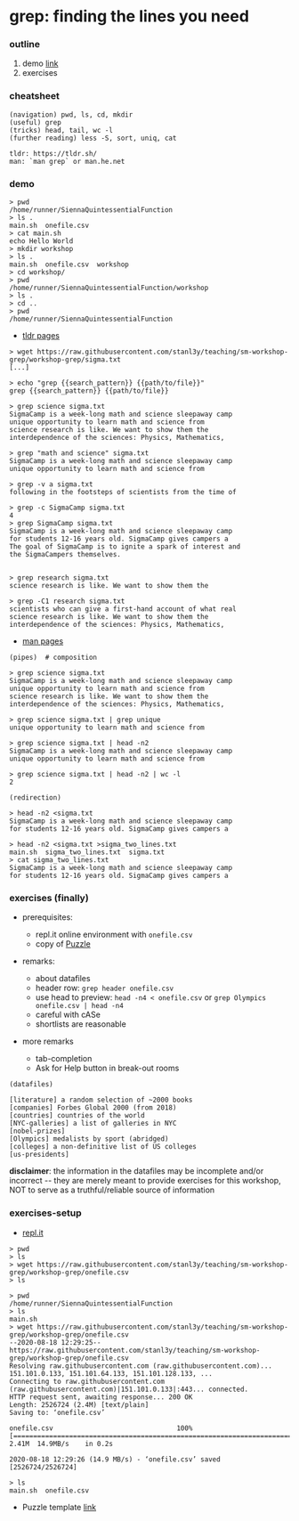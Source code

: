 # grep: finding the lines you need

### outline
1. demo [link](https://repl.it/languages/bash)
2. exercises

### cheatsheet

```
(navigation) pwd, ls, cd, mkdir
(useful) grep
(tricks) head, tail, wc -l
(further reading) less -S, sort, uniq, cat

tldr: https://tldr.sh/
man: `man grep` or man.he.net
```

### demo
```
> pwd
/home/runner/SiennaQuintessentialFunction
> ls .
main.sh  onefile.csv
> cat main.sh
echo Hello World
> mkdir workshop
> ls .
main.sh  onefile.csv  workshop
> cd workshop/
> pwd
/home/runner/SiennaQuintessentialFunction/workshop
> ls .
> cd ..
> pwd
/home/runner/SiennaQuintessentialFunction
```

- [tldr pages](https://tldr.sh/)

```
> wget https://raw.githubusercontent.com/stanl3y/teaching/sm-workshop-grep/workshop-grep/sigma.txt
[...]

> echo "grep {{search_pattern}} {{path/to/file}}"
grep {{search_pattern}} {{path/to/file}}

> grep science sigma.txt 
SigmaCamp is a week-long math and science sleepaway camp
unique opportunity to learn math and science from
science research is like. We want to show them the 
interdependence of the sciences: Physics, Mathematics, 

> grep "math and science" sigma.txt 
SigmaCamp is a week-long math and science sleepaway camp
unique opportunity to learn math and science from

> grep -v a sigma.txt 
following in the footsteps of scientists from the time of 

> grep -c SigmaCamp sigma.txt 
4
> grep SigmaCamp sigma.txt
SigmaCamp is a week-long math and science sleepaway camp
for students 12-16 years old. SigmaCamp gives campers a
The goal of SigmaCamp is to ignite a spark of interest and
the SigmaCampers themselves.


> grep research sigma.txt 
science research is like. We want to show them the 

> grep -C1 research sigma.txt 
scientists who can give a first-hand account of what real 
science research is like. We want to show them the 
interdependence of the sciences: Physics, Mathematics, 
```

- [man pages](http://man.he.net/)

```
(pipes)  # composition

> grep science sigma.txt
SigmaCamp is a week-long math and science sleepaway camp
unique opportunity to learn math and science from
science research is like. We want to show them the 
interdependence of the sciences: Physics, Mathematics, 

> grep science sigma.txt | grep unique
unique opportunity to learn math and science from

> grep science sigma.txt | head -n2
SigmaCamp is a week-long math and science sleepaway camp
unique opportunity to learn math and science from

> grep science sigma.txt | head -n2 | wc -l
2
```

```
(redirection)

> head -n2 <sigma.txt
SigmaCamp is a week-long math and science sleepaway camp
for students 12-16 years old. SigmaCamp gives campers a

> head -n2 <sigma.txt >sigma_two_lines.txt
main.sh  sigma_two_lines.txt  sigma.txt
> cat sigma_two_lines.txt
SigmaCamp is a week-long math and science sleepaway camp
for students 12-16 years old. SigmaCamp gives campers a
```

### exercises (finally)
- prerequisites:
  - repl.it online environment with `onefile.csv`
  - copy of [Puzzle](https://docs.google.com/spreadsheets/d/11DTy6yZE3u2LqXdtTCnPEkvXgRDH9cpUZMbSH4w8hcQ/edit?usp=sharing)


- remarks:
  - about datafiles
  - header row: `grep header onefile.csv`
  - use head to preview: `head -n4 < onefile.csv` or `grep Olympics onefile.csv | head -n4`
  - careful with cASe
  - shortlists are reasonable

- more remarks
  - tab-completion
  - Ask for Help button in break-out rooms


```
(datafiles)

[literature] a random selection of ~2000 books
[companies] Forbes Global 2000 (from 2018)
[countries] countries of the world
[NYC-galleries] a list of galleries in NYC
[nobel-prizes]
[Olympics] medalists by sport (abridged)
[colleges] a non-definitive list of US colleges
[us-presidents]
```

__disclaimer__: the information in the datafiles may be incomplete and/or incorrect -- they are merely meant to provide exercises for this workshop, NOT to serve as a truthful/reliable source of information


### exercises-setup
- [repl.it](https://repl.it/languages/bash)

```
> pwd
> ls
> wget https://raw.githubusercontent.com/stanl3y/teaching/sm-workshop-grep/workshop-grep/onefile.csv
> ls
```

```
> pwd
/home/runner/SiennaQuintessentialFunction
> ls
main.sh
> wget https://raw.githubusercontent.com/stanl3y/teaching/sm-workshop-grep/workshop-grep/onefile.csv
--2020-08-18 12:29:25--  https://raw.githubusercontent.com/stanl3y/teaching/sm-workshop-grep/workshop-grep/onefile.csv
Resolving raw.githubusercontent.com (raw.githubusercontent.com)... 151.101.0.133, 151.101.64.133, 151.101.128.133, ...
Connecting to raw.githubusercontent.com (raw.githubusercontent.com)|151.101.0.133|:443... connected.
HTTP request sent, awaiting response... 200 OK
Length: 2526724 (2.4M) [text/plain]
Saving to: ‘onefile.csv’

onefile.csv                               100%[=====================================================================================>]   2.41M  14.9MB/s    in 0.2s    

2020-08-18 12:29:26 (14.9 MB/s) - ‘onefile.csv’ saved [2526724/2526724]

> ls
main.sh  onefile.csv
```


- Puzzle template [link](https://docs.google.com/spreadsheets/d/11DTy6yZE3u2LqXdtTCnPEkvXgRDH9cpUZMbSH4w8hcQ/edit?usp=sharing)
